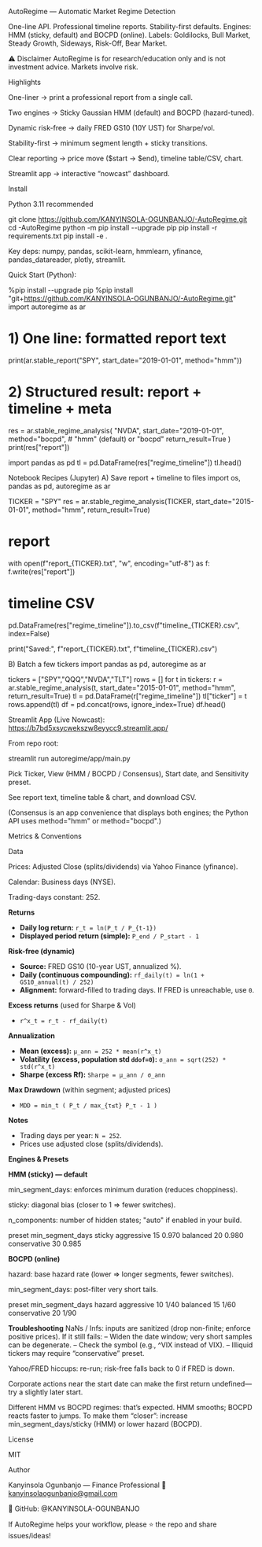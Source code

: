 AutoRegime — Automatic Market Regime Detection

One-line API. Professional timeline reports. Stability-first defaults.
Engines: HMM (sticky, default) and BOCPD (online).
Labels: Goldilocks, Bull Market, Steady Growth, Sideways, Risk-Off, Bear Market.

⚠️ Disclaimer
AutoRegime is for research/education only and is not investment advice. Markets involve risk.

Highlights

One-liner → print a professional report from a single call.

Two engines → Sticky Gaussian HMM (default) and BOCPD (hazard-tuned).

Dynamic risk-free → daily FRED GS10 (10Y UST) for Sharpe/vol.

Stability-first → minimum segment length + sticky transitions.

Clear reporting → price move ($start → $end), timeline table/CSV, chart.

Streamlit app → interactive “nowcast” dashboard.

Install

Python 3.11 recommended

git clone https://github.com/KANYINSOLA-OGUNBANJO/-AutoRegime.git
cd -AutoRegime
python -m pip install --upgrade pip
pip install -r requirements.txt
pip install -e .


Key deps: numpy, pandas, scikit-learn, hmmlearn, yfinance, pandas_datareader, plotly, streamlit.

Quick Start (Python):

%pip install --upgrade pip
%pip install "git+https://github.com/KANYINSOLA-OGUNBANJO/-AutoRegime.git"
import autoregime as ar


# 1) One line: formatted report text
print(ar.stable_report("SPY", start_date="2019-01-01", method="hmm"))

# 2) Structured result: report + timeline + meta
res = ar.stable_regime_analysis(
    "NVDA",
    start_date="2019-01-01",
    method="bocpd",        # "hmm" (default) or "bocpd"
    return_result=True
)
print(res["report"])

import pandas as pd
tl = pd.DataFrame(res["regime_timeline"])
tl.head()

Notebook Recipes (Jupyter)
A) Save report + timeline to files
import os, pandas as pd, autoregime as ar

TICKER = "SPY"
res = ar.stable_regime_analysis(TICKER, start_date="2015-01-01", method="hmm", return_result=True)

# report
with open(f"report_{TICKER}.txt", "w", encoding="utf-8") as f:
    f.write(res["report"])

# timeline CSV
pd.DataFrame(res["regime_timeline"]).to_csv(f"timeline_{TICKER}.csv", index=False)

print("Saved:", f"report_{TICKER}.txt", f"timeline_{TICKER}.csv")


B) Batch a few tickers
import pandas as pd, autoregime as ar

tickers = ["SPY","QQQ","NVDA","TLT"]
rows = []
for t in tickers:
    r = ar.stable_regime_analysis(t, start_date="2015-01-01", method="hmm", return_result=True)
    tl = pd.DataFrame(r["regime_timeline"])
    tl["ticker"] = t
    rows.append(tl)
df = pd.concat(rows, ignore_index=True)
df.head()

Streamlit App (Live Nowcast): https://b7bd5xsycwekszw8eyycc9.streamlit.app/

From repo root:

streamlit run autoregime/app/main.py

Pick Ticker, View (HMM / BOCPD / Consensus), Start date, and Sensitivity preset.

See report text, timeline table & chart, and download CSV.

(Consensus is an app convenience that displays both engines; the Python API uses method="hmm" or method="bocpd".)

Metrics & Conventions

Data

Prices: Adjusted Close (splits/dividends) via Yahoo Finance (yfinance).

Calendar: Business days (NYSE).

Trading-days constant: 252.

**Returns**
- **Daily log return:** `r_t = ln(P_t / P_{t-1})`
- **Displayed period return (simple):** `P_end / P_start - 1`

**Risk-free (dynamic)**
- **Source:** FRED GS10 (10-year UST, annualized %).
- **Daily (continuous compounding):** `rf_daily(t) = ln(1 + GS10_annual(t) / 252)`
- **Alignment:** forward-filled to trading days. If FRED is unreachable, use `0`.

**Excess returns** (used for Sharpe & Vol)
- `r^x_t = r_t - rf_daily(t)`

**Annualization**
- **Mean (excess):** `μ_ann = 252 * mean(r^x_t)`
- **Volatility (excess, population std `ddof=0`):** `σ_ann = sqrt(252) * std(r^x_t)`
- **Sharpe (excess Rf):** `Sharpe = μ_ann / σ_ann`

**Max Drawdown** (within segment; adjusted prices)
- `MDD = min_t ( P_t / max_{τ≤t} P_τ - 1 )`

**Notes**
- Trading days per year: `N = 252`.
- Prices use adjusted close (splits/dividends).

**Engines & Presets**

**HMM (sticky) — default**

min_segment_days: enforces minimum duration (reduces choppiness).

sticky: diagonal bias (closer to 1 ⇒ fewer switches).

n_components: number of hidden states; "auto" if enabled in your build.

preset	min_segment_days	sticky
aggressive	 15	 0.970
balanced	 20	 0.980
conservative 30	 0.985

**BOCPD (online)**

hazard: base hazard rate (lower ⇒ longer segments, fewer switches).

min_segment_days: post-filter very short tails.

preset	min_segment_days	hazard
aggressive	  10	1/40
balanced	  15	1/60
conservative  20	1/90

**Troubleshooting**
NaNs / Infs: inputs are sanitized (drop non-finite; enforce positive prices). If it still fails:
– Widen the date window; very short samples can be degenerate.
– Check the symbol (e.g., ^VIX instead of VIX).
– Illiquid tickers may require “conservative” preset.

Yahoo/FRED hiccups: re-run; risk-free falls back to 0 if FRED is down.

Corporate actions near the start date can make the first return undefined—try a slightly later start.

Different HMM vs BOCPD regimes: that’s expected. HMM smooths; BOCPD reacts faster to jumps.
To make them “closer”: increase min_segment_days/sticky (HMM) or lower hazard (BOCPD).

License

MIT

Author

Kanyinsola Ogunbanjo — Finance Professional
📧 kanyinsolaogunbanjo@gmail.com

🐙 GitHub: @KANYINSOLA-OGUNBANJO

If AutoRegime helps your workflow, please ⭐ the repo and share issues/ideas!


